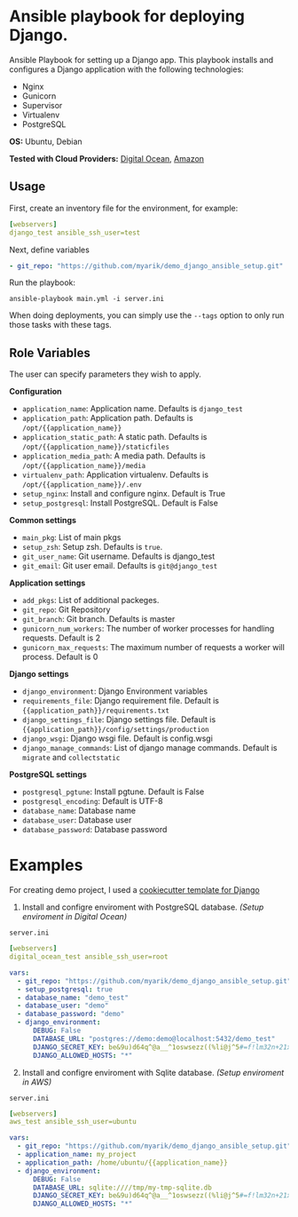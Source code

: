 # Ansible playbook for deploying Django.

Ansible Playbook for setting up a Django app. This playbook installs and configures a Django application with the following technologies:

- Nginx
- Gunicorn
- Supervisor
- Virtualenv
- PostgreSQL

**OS:** Ubuntu, Debian

**Tested with Cloud Providers:** [Digital Ocean](https://www.digitalocean.com/), [Amazon](https://aws.amazon.com)

Usage
-----

First, create an inventory file for the environment, for example:

```yml
[webservers]
django_test ansible_ssh_user=test
```

Next, define variables

```yml
- git_repo: "https://github.com/myarik/demo_django_ansible_setup.git"

```

Run the playbook:

```
ansible-playbook main.yml -i server.ini
```

When doing deployments, you can simply use the `--tags` option to only run those tasks with these tags.


Role Variables
--------------

The user can specify parameters they wish to apply.

**Configuration**

* `application_name`: Application name. Defaults is `django_test`
* `application_path`: Application path. Defaults is `/opt/{{application_name}}`
* `application_static_path`: A static path. Defaults is `/opt/{{application_name}}/staticfiles`
* `application_media_path`: A media path. Defaults is `/opt/{{application_name}}/media`
* `virtualenv_path`: Application virtualenv. Defaults is `/opt/{{application_name}}/.env`
* `setup_nginx`: Install and configure nginx. Default is True
* `setup_postgresql`: Install PostgreSQL. Default is False

**Common settings**

* `main_pkg`: List of main pkgs
* `setup_zsh`: Setup zsh. Defaults is `true`.
* `git_user_name`: Git username. Defaults is django_test
* `git_email`: Git user email. Defaults is `git@django_test`


**Application settings**

* `add_pkgs`: List of additional packeges.
* `git_repo`: Git Repository
* `git_branch`: Git branch. Defaults is master
* `gunicorn_num_workers`: The number of worker processes for handling requests. Default is 2
* `gunicorn_max_requests`: The maximum number of requests a worker will process. Default is 0

**Django settings**

* `django_environment`: Django Environment variables
* `requirements_file`: Django requirement file. Default is `{{application_path}}/requirements.txt`
* `django_settings_file`: Django settings file. Default is `{{application_path}}/config/settings/production`
* `django_wsgi`: Django wsgi file. Default is config.wsgi
* `django_manage_commands`: List of django manage commands. Default is `migrate` and `collectstatic`


**PostgreSQL settings**
* `postgresql_pgtune`: Install pgtune. Default is False
* `postgresql_encoding`: Default is UTF-8
* `database_name`: Database name
* `database_user`: Database user
* `database_password`: Database password


Examples
========

For creating demo project, I used a [cookiecutter template for Django](https://github.com/pydanny/cookiecutter-django)

1) Install and configre enviroment with PostgreSQL database. *(Setup enviroment in Digital Ocean)*

`server.ini`

```yaml
[webservers]
digital_ocean_test ansible_ssh_user=root
```

```yml
vars:
  - git_repo: "https://github.com/myarik/demo_django_ansible_setup.git"
  - setup_postgresql: true
  - database_name: "demo_test"
  - database_user: "demo"
  - database_password: "demo"
  - django_environment:
      DEBUG: False
      DATABASE_URL: "postgres://demo:demo@localhost:5432/demo_test"
      DJANGO_SECRET_KEY: be&9u)d64q^@a__^1oswsezz((%li@j^5#=f!lm32n+21x!*2@
      DJANGO_ALLOWED_HOSTS: "*"
```

2) Install and configre enviroment with Sqlite database. *(Setup enviroment in AWS)*

`server.ini`

```yaml
[webservers]
aws_test ansible_ssh_user=ubuntu
```

```yml
vars:
  - git_repo: "https://github.com/myarik/demo_django_ansible_setup.git"
  - application_name: my_project
  - application_path: /home/ubuntu/{{application_name}}
  - django_environment:
      DEBUG: False
      DATABASE_URL: sqlite:////tmp/my-tmp-sqlite.db
      DJANGO_SECRET_KEY: be&9u)d64q^@a__^1oswsezz((%li@j^5#=f!lm32n+21x!*2@
      DJANGO_ALLOWED_HOSTS: "*"
```
